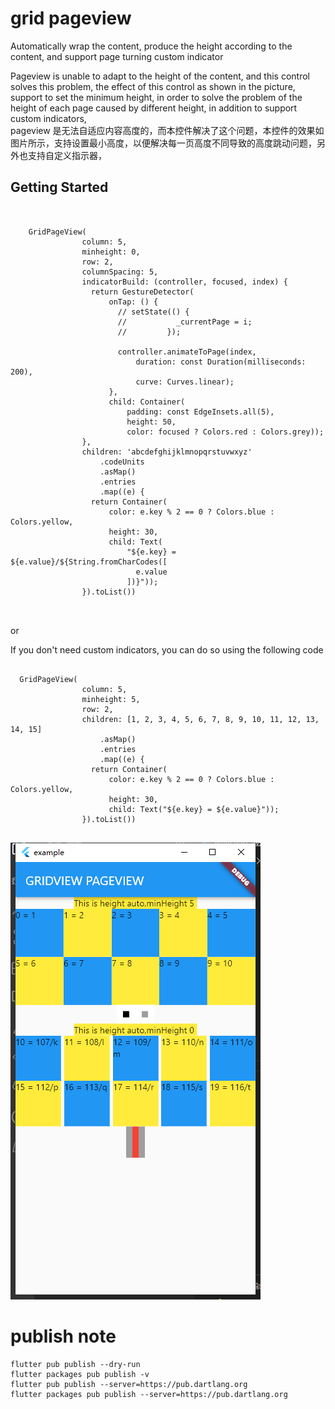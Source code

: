 # grid pageview

Automatically wrap the content, produce the height according to the content, and support page turning custom indicator


Pageview is unable to adapt to the height of the content, and this control solves this problem, the effect of this control as shown in the picture, support to set the minimum height, in order to solve the problem of the height of each page caused by different height, in addition to support custom indicators,  
pageview 是无法自适应内容高度的，而本控件解决了这个问题，本控件的效果如 图片所示，支持设置最小高度，以便解决每一页高度不同导致的高度跳动问题，另外也支持自定义指示器，
## Getting Started

```


    GridPageView(
                column: 5,
                minheight: 0,
                row: 2,
                columnSpacing: 5,
                indicatorBuild: (controller, focused, index) {
                  return GestureDetector(
                      onTap: () {
                        // setState(() {
                        //           _currentPage = i;
                        //         });

                        controller.animateToPage(index,
                            duration: const Duration(milliseconds: 200),
                            curve: Curves.linear);
                      },
                      child: Container(
                          padding: const EdgeInsets.all(5),
                          height: 50,
                          color: focused ? Colors.red : Colors.grey));
                },
                children: 'abcdefghijklmnopqrstuvwxyz'
                    .codeUnits
                    .asMap()
                    .entries
                    .map((e) {
                  return Container(
                      color: e.key % 2 == 0 ? Colors.blue : Colors.yellow,
                      height: 30,
                      child: Text(
                          "${e.key} = ${e.value}/${String.fromCharCodes([
                            e.value
                          ])}"));
                }).toList())

                

```


or 

If you don't need custom indicators, you can do so using the following code  
```

  GridPageView(
                column: 5,
                minheight: 5,
                row: 2,
                children: [1, 2, 3, 4, 5, 6, 7, 8, 9, 10, 11, 12, 13, 14, 15]
                    .asMap()
                    .entries
                    .map((e) {
                  return Container(
                      color: e.key % 2 == 0 ? Colors.blue : Colors.yellow,
                      height: 30,
                      child: Text("${e.key} = ${e.value}"));
                }).toList())


 ```               

 ![this ispic ](assets/pic.png)


 # publish note


 ```
 flutter pub publish --dry-run
 flutter packages pub publish -v
flutter pub publish --server=https://pub.dartlang.org
flutter packages pub publish --server=https://pub.dartlang.org
 ```